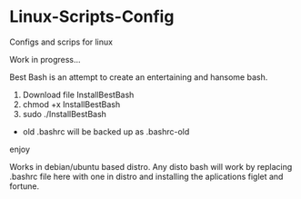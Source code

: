 # Linux-Scripts-Config
Configs and scrips for linux

Work in progress...

Best Bash is an attempt to create an entertaining and hansome bash.  

1) Download file InstallBestBash
2) chmod +x InstallBestBash
3) sudo ./InstallBestBash

* old .bashrc will be backed up as .bashrc-old

enjoy

Works in debian/ubuntu based distro. Any disto bash will work by replacing .bashrc file here with one in distro and installing
the aplications figlet and fortune.
